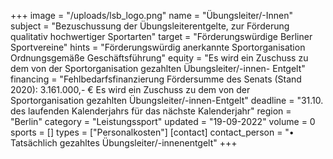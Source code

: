 +++
image = "/uploads/lsb_logo.png"
name = "Übungsleiter/-Innen"
subject = "Bezuschussung der Übungsleiterentgelte, zur Förderung qualitativ hochwertiger Sportarten"
target = "Förderungswürdige Berliner Sportvereine"
hints = "Förderungswürdig anerkannte Sportorganisation Ordnungsgemäße Geschäftsführung"
equity = "Es wird ein Zuschuss zu dem von der Sportorganisation gezahlten Übungsleiter/-innen- Entgelt"
financing = "Fehlbedarfsfinanzierung Fördersumme des Senats (Stand 2020): 3.161.000,- € Es wird ein Zuschuss zu dem von der Sportorganisation gezahlten Übungsleiter/-innen-Entgelt"
deadline = "31.10. des laufenden Kalenderjahrs für das nächste Kalenderjahr"
region = "Berlin"
category = "Leistungssport"
updated = "19-09-2022"
volume = 0
sports = []
types = ["Personalkosten"]
[contact]
contact_person = "• Tatsächlich gezahltes Übungsleiter/-innenentgelt"
+++